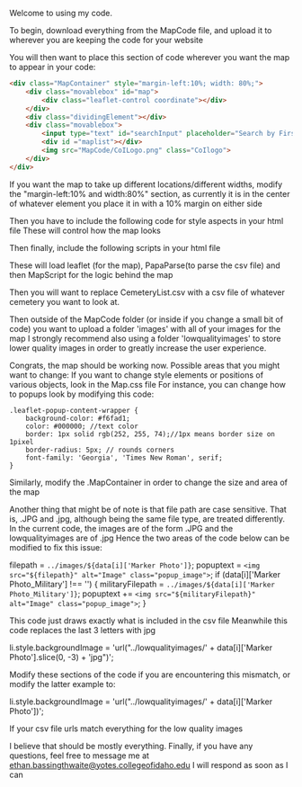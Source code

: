 Welcome to using my code.

To begin, download everything from the MapCode file, and upload it to wherever you are keeping the code for your website 

You will then want to place this section of code wherever you want the map to appear in your code:

```html
<div class="MapContainer" style="margin-left:10%; width: 80%;">
    <div class="movablebox" id="map">
        <div class="leaflet-control coordinate"></div>
    </div>
    <div class="dividingElement"></div>
    <div class="movablebox">
        <input type="text" id="searchInput" placeholder="Search by First or Last name...">
        <div id ="maplist"></div>
        <img src="MapCode/CoILogo.png" class="CoIlogo">
    </div>
</div>
```

If you want the map to take up different locations/different widths, modify the 
"margin-left:10% and width:80%" section, as currently it is in the center of whatever element you place it in with a 10% margin on either side

Then you have to include the following code for style aspects in your html file
These will control how the map looks

<!-- leaflet css  -->
<link rel="stylesheet" href="https://unpkg.com/leaflet@1.7.1/dist/leaflet.css" />
<!-- Styles for the map section-->
<link href="MapCode/Map.css" rel="stylesheet"/>

Then finally, include the following scripts in your html file

<!-- leaflet js  and papa parse-->
<script src="https://unpkg.com/leaflet@1.7.1/dist/leaflet.js"></script>
<script src="MapCode/PapaParse.js"></script>
<!-- Map control script by Ethan-->
<script src="MapCode/MapScript.js"></script>

These will load leaflet (for the map), PapaParse(to parse the csv file) and then MapScript for the logic behind the map

Then you will want to replace CemeteryList.csv with a csv file of whatever cemetery you want to look at.

Then outside of the MapCode folder (or inside if you change a small bit of code) you want to upload a folder 'images' with all of your images for the map
I strongly recommend also using a folder 'lowqualityimages' to store lower quality images in order to greatly increase the user experience.

Congrats, the map should be working now.
Possible areas that you might want to change:
If you want to change style elements or positions of various objects, look in the Map.css file
    For instance, you can change how to popups look by modifying this code:
    
    .leaflet-popup-content-wrapper {
        background-color: #f6fad1;
        color: #000000; //text color
        border: 1px solid rgb(252, 255, 74);//1px means border size on 1pixel
        border-radius: 5px; // rounds corners
        font-family: 'Georgia', 'Times New Roman', serif;
    }

Similarly, modify the .MapContainer in order to change the size and area of the map

Another thing that might be of note is that file path are case sensitive.
That is, .JPG and .jpg, although being the same file type, are treated differently.
In the current code, the images are of the form .JPG and the lowqualityimages are of .jpg
Hence the two areas of the code below can be modified to fix this issue:

filepath = `../images/${data[i]['Marker Photo']}`;
    popuptext = `<img src="${filepath}" alt="Image" class="popup_image">`;
    if (data[i]['Marker Photo_Military'] !== '') {
        militaryFilepath = `../images/${data[i]['Marker Photo_Military']}`;
        popuptext += `<img src="${militaryFilepath}" alt="Image" class="popup_image">`;
    }

This code just draws exactly what is included in the csv file
Meanwhile this code replaces the last 3 letters with jpg

li.style.backgroundImage =  'url("../lowqualityimages/' + data[i]['Marker Photo'].slice(0, -3) + 'jpg")'; 

Modify these sections of the code if you are encountering this mismatch, or modify the latter example to:

li.style.backgroundImage =  'url("../lowqualityimages/' + data[i]['Marker Photo'])';

If your csv file urls match everything for the low quality images

I believe that should be mostly everything. 
Finally, if you have any questions, feel free to message me at ethan.bassingthwaite@yotes.collegeofidaho.edu
I will respond as soon as I can

